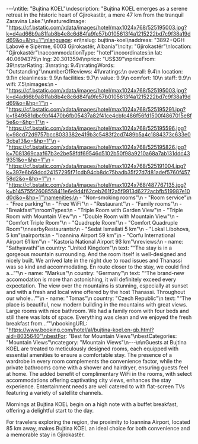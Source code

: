 ---\ntitle: "Bujtina KOEL"\ndescription: "Bujtina KOEL emerges as a serene retreat in the historic heart of Gjirokastër, a mere 47 km from the tranquil Zaravina Lake."\nfeaturedImage: "https://cf.bstatic.com/xdata/images/hotel/max1024x768/525195003.jpg?k=d4ad66b9a81fab8b4e8c6d84fa9fe57b0105613f4a1215222bd7c9f38a19dd69&o=&hp=1"\nlanguage: en\nslug: bujtina-koel\naddress: "3892+QGH Labovë e Sipërme, 6003 Gjirokastër, Albania"\ncity: "Gjirokastër"\nlocation: "Gjirokastër"\naccommodationType: "hotel"\ncoordinates:\n  lat: 40.0694375\n  lng: 20.3013594\nprice: "US$39"\npriceFrom: 39\nstarRating: 3\nrating: 9.4\nratingWords: "Outstanding"\nnumberOfReviews: 41\nratings:\n  overall: 9.4\n  location: 9.1\n  cleanliness: 9.9\n  facilities: 9.7\n  value: 9.9\n  comfort: 10\n  staff: 9.9\n  wifi: 7.5\nimages:\n  - "https://cf.bstatic.com/xdata/images/hotel/max1024x768/525195003.jpg?k=d4ad66b9a81fab8b4e8c6d84fa9fe57b0105613f4a1215222bd7c9f38a19dd69&o=&hp=1"\n  - "https://cf.bstatic.com/xdata/images/hotel/max1024x768/525195291.jpg?k=f849581dbc9bf4470b6fb05437a82f41ce4cbfc486f56fd1500f4867015e8f5e&o=&hp=1"\n  - "https://cf.bstatic.com/xdata/images/hotel/max1024x768/525195596.jpg?k=98cd72d9757bcc8033382e419b3c5483f2cd7489b5a4c1884373c633e03cba13&o=&hp=1"\n  - "https://cf.bstatic.com/xdata/images/hotel/max1024x768/525195826.jpg?k=7081369caaf67b3e2be58fdf69546d5102b50f98a9210a68a7ab131ddc439351&o=&hp=1"\n  - "https://cf.bstatic.com/xdata/images/hotel/max1024x768/525191004.jpg?k=397e6b69dcd24157295f71cdb94cb8dc75badb35f27d7d81adef5760f45758d2&o=&hp=1"\n  - "https://cf.bstatic.com/xdata/images/hotel/max1024x768/487767135.jpg?k=b145755f2608558411e6e9d4f62ceb261f2a5f9913d6272acbfb519987e10d0d&o=&hp=1"\namenities:\n  - "Non-smoking rooms"\n  - "Room service"\n  - "Free parking"\n  - "Free WiFi"\n  - "Restaurant"\n  - "Family rooms"\n  - "Breakfast"\nroomTypes:\n  - "Triple Room with Garden View"\n  - "Triple Room with Mountain View"\n  - "Double Room with Mountain View"\n  - "Comfort Triple Room"\n  - "Quadruple Room"\n  - "Comfort Quadruple Room"\nnearbyRestaurants:\n  - "Sedat Ismailati 5 km"\n  - "Lokal Libohova, 5 km"\nairports:\n  - "Ioannina Airport 59 km"\n  - "Corfu International Airport 61 km"\n  - "Kastoria National Airport 93 km"\nreviews:\n  - name: "Sathyavathi"\n    country: "United Kingdom"\n    text: "“The stay is in a gorgeous mountain surrounding. And the room itself is well-designed and nicely built. We arrived late in the night due to road issues and Thanassi was so kind and accommodating. En route closer to the stay, we could find a...”"\n  - name: "Markus"\n    country: "Germany"\n    text: "“The brand-new accomodation is more than astonishing, it will definitely exceed every expectation.
The view over the mountains is stunning, especially at sunset and with a fresh and local wine offered by the host Thanassi.
Throughout our whole...”"\n  - name: "Tomas"\n    country: "Czech Republic"\n    text: "“The place is beautiful, new modern building in the mountains with great views. Large rooms with nice bathroom. We had a family room with four beds and still there was lots of space. Everything was clean and we enjoyed the fresh breakfast from...”"\nbookingURL: "https://www.booking.com/hotel/al/bujtina-koel.en-gb.html?aid=8035640"\nbestFor: "Best for Mountain Views"\nbestCategories: "Mountain Views"\ncategory: "Mountain Views"\n---\n\nGuests at Bujtina KOEL are treated to meticulously designed rooms, each equipped with essential amenities to ensure a comfortable stay. The presence of a wardrobe in every room complements the convenience factor, while the private bathrooms come with a shower and hairdryer, ensuring guests feel at home. The added benefit of complimentary WiFi in the rooms, with select accommodations offering captivating city views, enhances the stay experience. Entertainment needs are well catered to with flat-screen TVs featuring a variety of satellite channels.

Mornings at Bujtina KOEL begin on a high note with a buffet breakfast, offering a delightful start to the day.

For travelers exploring the region, the proximity to Ioannina Airport, located 85 km away, makes Bujtina KOEL an ideal choice for both convenience and a memorable stay in Gjirokastër.